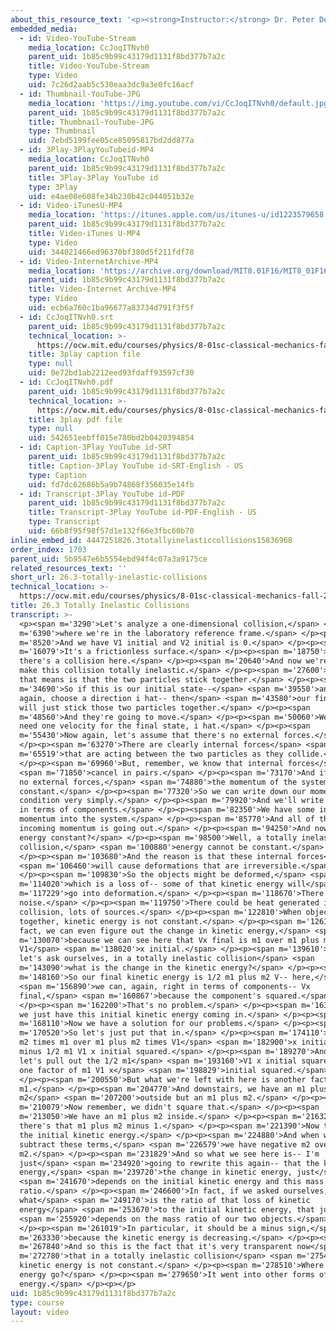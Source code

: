 ```yaml
---
about_this_resource_text: '<p><strong>Instructor:</strong> Dr. Peter Dourmashkin</p>'
embedded_media:
  - id: Video-YouTube-Stream
    media_location: CcJoqITNvh0
    parent_uid: 1b85c9b99c43179d1131f8bd377b7a2c
    title: Video-YouTube-Stream
    type: Video
    uid: 7c26d2aab5c530eaa3dc9a3e0fc16acf
  - id: Thumbnail-YouTube-JPG
    media_location: 'https://img.youtube.com/vi/CcJoqITNvh0/default.jpg'
    parent_uid: 1b85c9b99c43179d1131f8bd377b7a2c
    title: Thumbnail-YouTube-JPG
    type: Thumbnail
    uid: 7ebd5199fee05ce85095817bd2dd877a
  - id: 3Play-3PlayYouTubeid-MP4
    media_location: CcJoqITNvh0
    parent_uid: 1b85c9b99c43179d1131f8bd377b7a2c
    title: 3Play-3Play YouTube id
    type: 3Play
    uid: e4ae08e608fe34b230b42c044051b32e
  - id: Video-iTunesU-MP4
    media_location: 'https://itunes.apple.com/us/itunes-u/id1223579658'
    parent_uid: 1b85c9b99c43179d1131f8bd377b7a2c
    title: Video-iTunes U-MP4
    type: Video
    uid: 344021466ed96370bf380d5f211fdf78
  - id: Video-InternetArchive-MP4
    media_location: 'https://archive.org/download/MIT8.01F16/MIT8_01F16_L26v03_360p.mp4'
    parent_uid: 1b85c9b99c43179d1131f8bd377b7a2c
    title: Video-Internet Archive-MP4
    type: Video
    uid: ecb6a760c1ba96677a83734d791f3f5f
  - id: CcJoqITNvh0.srt
    parent_uid: 1b85c9b99c43179d1131f8bd377b7a2c
    technical_location: >-
      https://ocw.mit.edu/courses/physics/8-01sc-classical-mechanics-fall-2016/week-9-collision-theory/26.3-totally-inelastic-collisions/26.3-totally-inelastic-collisions/CcJoqITNvh0.srt
    title: 3play caption file
    type: null
    uid: 0e72bd1ab2212eed93fdaff93597cf30
  - id: CcJoqITNvh0.pdf
    parent_uid: 1b85c9b99c43179d1131f8bd377b7a2c
    technical_location: >-
      https://ocw.mit.edu/courses/physics/8-01sc-classical-mechanics-fall-2016/week-9-collision-theory/26.3-totally-inelastic-collisions/26.3-totally-inelastic-collisions/CcJoqITNvh0.pdf
    title: 3play pdf file
    type: null
    uid: 542651eebff015e780bd2b0420394854
  - id: Caption-3Play YouTube id-SRT
    parent_uid: 1b85c9b99c43179d1131f8bd377b7a2c
    title: Caption-3Play YouTube id-SRT-English - US
    type: Caption
    uid: fd7dc62686b5a9b74868f356035e14fb
  - id: Transcript-3Play YouTube id-PDF
    parent_uid: 1b85c9b99c43179d1131f8bd377b7a2c
    title: Transcript-3Play YouTube id-PDF-English - US
    type: Transcript
    uid: 66b8f95f98f57d1e132f66e3fbc60b70
inline_embed_id: 4447251826.3totallyinelasticcollisions15836968
order_index: 1703
parent_uid: 5b9547e6b5554ebd94f4c07a3a9175ce
related_resources_text: ''
short_url: 26.3-totally-inelastic-collisions
technical_location: >-
  https://ocw.mit.edu/courses/physics/8-01sc-classical-mechanics-fall-2016/week-9-collision-theory/26.3-totally-inelastic-collisions/26.3-totally-inelastic-collisions
title: 26.3 Totally Inelastic Collisions
transcript: >-
  <p><span m='3290'>Let's analyze a one-dimensional collision,</span> <span
  m='6390'>where we're in the laboratory reference frame.</span> </p><p><span
  m='8520'>And we have V1 initial and V2 initial is 0.</span> </p><p><span
  m='16079'>It's a frictionless surface.</span> </p><p><span m='18750'>But
  there's a collision here.</span> </p><p><span m='20640'>And now we're going to
  make this collision totally inelastic.</span> </p><p><span m='27600'>Now what
  that means is that the two particles stick together.</span> </p><p><span
  m='34690'>So if this is our initial state--</span> <span m='39550'>and let's,
  again, choose a direction i hat-- then</span> <span m='43580'>our final state
  will just stick those two particles together.</span> </p><p><span
  m='48560'>And they're going to move.</span> </p><p><span m='50060'>We only
  need one velocity for the final state, i hat.</span> </p><p><span
  m='55430'>Now again, let's assume that there's no external forces.</span>
  </p><p><span m='63270'>There are clearly internal forces</span> <span
  m='65519'>that are acting between the two particles as they collide.</span>
  </p><p><span m='69960'>But, remember, we know that internal forces</span>
  <span m='71850'>cancel in pairs.</span> </p><p><span m='73170'>And if there's
  no external forces,</span> <span m='74880'>the momentum of the system is
  constant.</span> </p><p><span m='77320'>So we can write down our momentum
  condition very simply.</span> </p><p><span m='79920'>And we'll write it again
  in terms of components.</span> </p><p><span m='82350'>We have some incoming
  momentum into the system.</span> </p><p><span m='85770'>And all of that
  incoming momentum is going out.</span> </p><p><span m='94250'>And now, is
  energy constant?</span> </p><p><span m='98500'>Well, a totally inelastic
  collision,</span> <span m='100880'>energy cannot be constant.</span>
  </p><p><span m='103680'>And the reason is that these internal forces</span>
  <span m='106460'>will cause deformations that are irreversible.</span>
  </p><p><span m='109830'>So the objects might be deformed,</span> <span
  m='114020'>which is a loss of-- some of that kinetic energy will</span> <span
  m='117229'>go into deformation.</span> </p><p><span m='118670'>There could be
  noise.</span> </p><p><span m='119750'>There could be heat generated in the
  collision, lots of sources.</span> </p><p><span m='122810'>When objects stick
  together, kinetic energy is not constant.</span> </p><p><span m='126180'>In
  fact, we can even figure out the change in kinetic energy,</span> <span
  m='130070'>because we can see here that Vx final is m1 over m1 plus m2
  V1</span> <span m='138020'>x initial.</span> </p><p><span m='139610'>And now
  let's ask ourselves, in a totally inelastic collision</span> <span
  m='143090'>what is the change in the kinetic energy?</span> </p><p><span
  m='148160'>So our final kinetic energy is 1/2 m1 plus m2 V-- here,</span>
  <span m='156890'>we can, again, right in terms of components-- Vx
  final,</span> <span m='160867'>because the component's squared.</span>
  </p><p><span m='162200'>That's no problem.</span> </p><p><span m='163430'>And
  we just have this initial kinetic energy coming in.</span> </p><p><span
  m='168110'>Now we have a solution for our problems.</span> </p><p><span
  m='170520'>So let's just put that in.</span> </p><p><span m='174110'>m1 plus
  m2 times m1 over m1 plus m2 times V1</span> <span m='182900'>x initial squared
  minus 1/2 m1 V1 x initial squared.</span> </p><p><span m='189270'>And now
  let's pull out the 1/2 m1</span> <span m='193160'>V1 x initial squared-- 1/2
  one factor of m1 V1 x</span> <span m='198829'>initial squared.</span>
  </p><p><span m='200550'>But what we're left with here is another factor of
  m1.</span> </p><p><span m='204770'>And downstairs, we have an m1 plus
  m2</span> <span m='207200'>outside but an m1 plus m2.</span> </p><p><span
  m='210079'>Now remember, we didn't square that.</span> </p><p><span
  m='213050'>We have an m1 plus m2 inside.</span> </p><p><span m='216320'>So
  there's that m1 plus m2 minus 1.</span> </p><p><span m='221390'>Now this is
  the initial kinetic energy.</span> </p><p><span m='224880'>And when we
  subtract these terms,</span> <span m='226579'>we have negative m2 over m1 plus
  m2.</span> </p><p><span m='231829'>And so what we see here is-- I'm
  just</span> <span m='234920'>going to rewrite this again-- that the kinetic
  energy,</span> <span m='239720'>the change in kinetic energy, just</span>
  <span m='241670'>depends on the initial kinetic energy and this mass
  ratio.</span> </p><p><span m='246600'>In fact, if we asked ourselves,
  what</span> <span m='249170'>is the ratio of that loss of kinetic
  energy</span> <span m='253670'>to the initial kinetic energy, that just</span>
  <span m='255920'>depends on the mass ratio of our two objects.</span>
  </p><p><span m='261019'>In particular, it should be a minus sign,</span> <span
  m='263330'>because the kinetic energy is decreasing.</span> </p><p><span
  m='267840'>And so this is the fact that it's very transparent now</span> <span
  m='272780'>that in a totally inelastic collision</span> <span m='275450'>the
  kinetic energy is not constant.</span> </p><p><span m='278510'>Where did that
  energy go?</span> </p><p><span m='279650'>It went into other forms of
  energy.</span> </p><p></p>
uid: 1b85c9b99c43179d1131f8bd377b7a2c
type: course
layout: video
---
```

